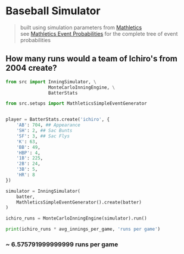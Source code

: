 # Baseball Simulator

> built using simulation parameters from [Mathletics](https://www.amazon.com/Mathletics-Gamblers-Enthusiasts-Mathematics-Basketball/dp/0691154589/ref=sr_1_1?crid=Y0XZXKV75A5Y&keywords=matheletics&qid=1691059094&sprefix=mathletics%2Caps%2C125&sr=8-1) <br />
> see [Mathletics Event Probabilities](https://github.com/dpasse/baseball_simulator/blob/main/src/setups/mathletics.py) for the complete tree of event probabilities

## How many runs would a team of Ichiro's from 2004 create?

```python
from src import InningSimulator, \
                MonteCarloInningEngine, \
                BatterStats

from src.setups import MathleticsSimpleEventGenerator


player = BatterStats.create('ichiro', {
    'AB': 704, ## Appearance
    'SH': 2, ## Sac Bunts
    'SF': 3, ## Sac Flys
    'K': 63,
    'BB': 49,
    'HBP': 4,
    '1B': 225,
    '2B': 24,
    '3B': 5,
    'HR': 8
})

simulator = InningSimulator(
    batter,
    MathleticsSimpleEventGenerator().create(batter)
)

ichiro_runs = MonteCarloInningEngine(simulator).run()

print(ichiro_runs * avg_innings_per_game, 'runs per game')
```

### ~ 6.575791999999999 runs per game
